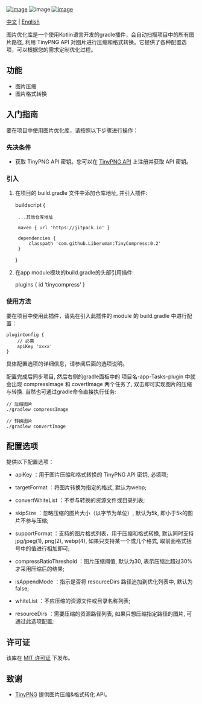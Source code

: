[![image](https://jitpack.io/v/Liberuman/TinyCompress.svg)](https://jitpack.io/Liberuman/TinyCompress)
![image](https://img.shields.io/badge/build-passing-brightgreen.svg)
[![image](https://img.shields.io/packagist/l/doctrine/orm.svg)](https://github.com/Liberuman/TinyCompress/blob/master/LICENSE)

[中文](README_CN.md) | [English](README.md)

图片优化库是一个使用Kotlin语言开发的gradle插件，会自动扫描项目中的所有图片路径, 利用 TinyPNG API 对图片进行压缩和格式转换。它提供了各种配置选项，可以根据您的需求定制优化过程。

## 功能

- 图片压缩
- 图片格式转换

## 入门指南

要在项目中使用图片优化库，请按照以下步骤进行操作：

### 先决条件

- 获取 TinyPNG API 密钥。您可以在 [TinyPNG API](https://tinypng.com/developers) 上注册并获取 API 密钥。

### 引入

1. 在项目的  build.gradle  文件中添加仓库地址, 并引入插件:


    buildscript {

        ...其他仓库地址

        maven { url 'https://jitpack.io' }
   
        dependencies {
            classpath 'com.github.Liberuman:TinyCompress:0.2'
        }
    }


2. 在app module模块的build.gradle的头部引用插件:
   

    plugins {
       id 'tinycompress'
    }

### 使用方法

要在项目中使用此插件，请先在引入此插件的 module 的 build.gradle 中进行配置：

    pluginConfig {
        // 必需
        apiKey 'xxxx'
    }

具体配置选项的详细信息，请参阅后面的选项说明。

配置完成后同步项目, 然后右侧的gradle面板中的 项目名-app-Tasks-plugin 中就会出现 compressImage 和 covertImage 两个任务了, 
双击即可实现图片的压缩与转换. 当然也可通过gradle命令直接执行任务:

    // 压缩图片
    ./gradlew compressImage
    
    // 转换图片
    ./gradlew convertImage

## 配置选项

提供以下配置选项：
- apiKey ：用于图片压缩和格式转换的 TinyPNG API 密钥, 必填项;
- targetFormat ：将图片转换为指定的格式, 默认为webp;
- convertWhiteList ：不参与转换的资源文件或目录列表;
- skipSize ：忽略压缩的图片大小（以字节为单位）, 默认为5k, 即小于5k的图片不参与压缩;
- supportFormat ：支持的图片格式列表，用于压缩和格式转换, 默认同时支持jpg/jpeg(1), png(2), webp(4), 如果只支持某一个或几个格式, 取前面格式括号中的值进行相加即可;

- compressRatioThreshold ：图片压缩阈值, 默认为30, 表示压缩比超过30%才采用压缩后的结果;
- isAppendMode ：指示是否将 resourceDirs 路径追加到优化列表中, 默认为false;
- whiteList ：不应压缩的资源文件或目录名称列表;
- resourceDirs ：需要压缩的资源路径列表, 如果只想压缩指定路径的图片, 可通过此选项配置;

## 许可证

该库在 [MIT 许可证](LICENSE) 下发布。

## 致谢

- [TinyPNG](https://tinypng.com) 提供图片压缩&格式转化 API。